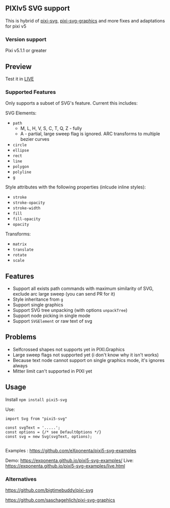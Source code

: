 ## PIXIv5 SVG support

This is hybrid of [pixi-svg](https://github.com/bigtimebuddy/pixi-svg), [pixi-svg-graphics](https://github.com/saschagehlich/pixi-svg-graphics) and more fixes and adaptations for pixi v5
### Version support
    
Pixi v5.1.1 or greater

## Preview
Test it in [LIVE](https://github.com/eXponenta/pixi5-svg-examples/live.html)

### Supported Features

Only supports a subset of SVG's feature. Current this includes:

SVG Elements:
* `path`
    * M, L, H, V, S, C, T, Q, Z - fully
    * A - partial, large sweep flag is ignored. ARC transforms to multiple bezier curves
* `circle`
* `ellipse`
* `rect`
* `line`
* `polygon`
* `polyline`
* `g`

Style attributes with the following properties (inlcude inline styles):
* `stroke`
* `stroke-opacity`
* `stroke-width`
* `fill`
* `fill-opacity`
* `opacity`

Transforms:
* `matrix`
* `translate`
* `rotate`
* `scale`

## Features
* Support all exists path commands with maximum similarity of SVG, exclude arc large sweep (you can send PR for it)
* Style inheritance from `g`
* Support single graphics
* Support SVG tree unpacking (with options `unpackTree`)
* Support node picking in single mode
* Support `SVGElement` or raw text of svg

## Problems
* Selfcrossed shapes not supports yet in PIXI.Graphics
* Large sweep flags not supported yet (i don't know why it isn't works)
* Because text node cannot support on single graphics mode, it's ignores always
* Mitter limit can't supported in PIXI yet

## Usage

Install `npm install pixi5-svg`

Use:
```
import Svg from "pixi5-svg"

const svgText = '.....';
const options = {/* see DefaultOptions */}
const svg = new Svg(svgText, options);


```

Examples : https://github.com/eXponenta/pixi5-svg-examples

Demo: https://exponenta.github.io/pixi5-svg-examples/
Live: https://exponenta.github.io/pixi5-svg-examples/live.html


### Alternatives

https://github.com/bigtimebuddy/pixi-svg

https://github.com/saschagehlich/pixi-svg-graphics